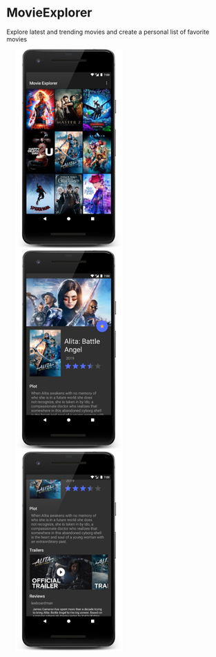 # MovieExplorer
Explore latest and trending movies and create a personal list of favorite movies

<img src="screenshots/movie1.png" width="250" hspace="20"><img src="screenshots/movie2.png" width="250" hspace="20"><img src="screenshots/movie3.png" width="250" hspace="20">
